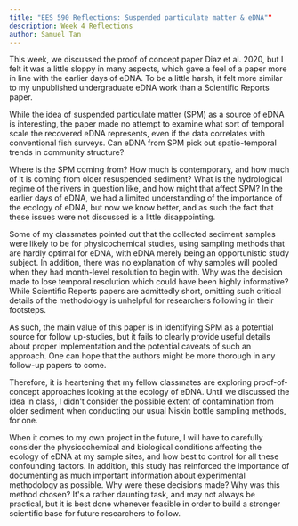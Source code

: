 ```yaml
---
title: "EES 590 Reflections: Suspended particulate matter & eDNA""
description: Week 4 Reflections
author: Samuel Tan
---
```


This week, we discussed the proof of concept paper Diaz et al. 2020, but I felt it was a little sloppy in many aspects, which gave a feel of a paper more in line with the earlier days of eDNA. To be a little harsh, it felt more similar to my unpublished undergraduate eDNA work than a Scientific Reports paper. 

While the idea of suspended particulate matter (SPM) as a source of eDNA is interesting, the paper made no attempt to examine what sort of temporal scale the recovered eDNA represents, even if the data correlates with conventional fish surveys. Can eDNA from SPM pick out spatio-temporal trends in community structure?

Where is the SPM coming from? How much is contemporary, and how much of it is coming from older resuspended sediment? What is the hydrological regime of the rivers in question like, and how might that affect SPM? In the earlier days of eDNA, we had a limited understanding of the importance of the ecology of eDNA, but now we know better, and as such the fact that these issues were not discussed is a little disappointing. 

Some of my classmates pointed out that the collected sediment samples were likely to be for physicochemical studies, using sampling methods that are hardly optimal for eDNA, with eDNA merely being an opportunistic study subject. In addition, there was no explanation of why samples will pooled when they had month-level resolution to begin with. Why was the decision made to lose temporal resolution which could have been highly informative? While Scientific Reports papers are admittedly short, omitting such critical details of the methodology is unhelpful for researchers following in their footsteps. 

As such, the main value of this paper is in identifying SPM as a potential source for follow up-studies, but it fails to clearly provide useful details about proper implementation and the potential caveats of such an approach. One can hope that the authors might be more thorough in any follow-up papers to come. 

Therefore, it is heartening that my fellow classmates are exploring proof-of-concept approaches looking at the ecology of eDNA. Until we discussed the idea in class, I didn't consider the possible extent of contamination from older sediment when conducting our usual Niskin bottle sampling methods, for one. 

When it comes to my own project in the future, I will have to carefully consider the physicochemical and biological conditions affecting the ecology of eDNA at my sample sites, and how best to control for all these confounding factors. In addition, this study has reinforced the importance of documenting as much important information about experimental methodology as possible. Why were these decisions made? Why was this method chosen? It's a rather daunting task, and may not always be practical, but it is best done whenever feasible in order to build a stronger scientific base for future researchers to follow. 